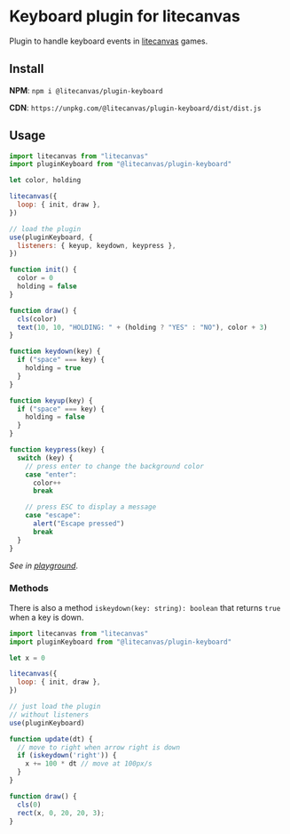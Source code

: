 # Keyboard plugin for litecanvas

Plugin to handle keyboard events in [litecanvas](https://github.com/litecanvas/engine) games.

## Install

**NPM**: `npm i @litecanvas/plugin-keyboard`

**CDN**: `https://unpkg.com/@litecanvas/plugin-keyboard/dist/dist.js`

## Usage

```js
import litecanvas from "litecanvas"
import pluginKeyboard from "@litecanvas/plugin-keyboard"

let color, holding

litecanvas({
  loop: { init, draw },
})

// load the plugin
use(pluginKeyboard, {
  listeners: { keyup, keydown, keypress },
})

function init() {
  color = 0
  holding = false
}

function draw() {
  cls(color)
  text(10, 10, "HOLDING: " + (holding ? "YES" : "NO"), color + 3)
}

function keydown(key) {
  if ("space" === key) {
    holding = true
  }
}

function keyup(key) {
  if ("space" === key) {
    holding = false
  }
}

function keypress(key) {
  switch (key) {
    // press enter to change the background color
    case "enter":
      color++
      break

    // press ESC to display a message
    case "escape":
      alert("Escape pressed")
      break
  }
}
```

_See in [playground](https://litecanvas.js.org?c=eJyVk02P0zAQhu%2F5FYMv66ilWeitKHwIql2g2h56QBxdZ5qYJLbxR0u16n9f28luW8SFSHEynpln5nUmRQE%2FsOOqR3AKOuGQM7lnFnTHjrVRXlavsqKAFTIjoVcmxDGthaxBSXANwm%2BP1olg9My0wLZqj7OY8U0JCcobqITlylQQivReCndcRHfjnLaLohi9s%2BAthNyHBgrzls%2FNnd3fz7NzQ%2FQxA%2BiU0gt4BBEwU6gMO8Bpmp3yLNt5yVMX0UVzGKJZteFGaEeDBXDzXNNL3dap4sdzgUJ3vhbydYvHrWKmip25tMx%2B2ZtpIlDV5lC%2BT%2FR4id2w5S3SIf37mJ1Hd4o6hTXPksFVpwyUcBveG9VV8RRL2LHOYna60BCFjRpihdX605evD3c5GHTeyHeR1FmaaJHs8I%2Bjb26nEG9yv17F6AUQmAB9LvMByM%2FlhkDYfliTfDr2MoF5flU6qK%2FUQdLwPDdArGYcCZRlCS%2BOSwnOeMyi1L9QXv8naDiLf5C0QWvPMHsQjjdALyBhplIQoHRo4jTzhska05BuGW%2BHaR6EpwzOLAJJ4WQxftHknUxGa2uQtdk1frn5HOFhMOIvAgz6sMtqvERazjS%2BMFmHxlGyTLsDBSuSX9UYJD8BJlYVKQ%3D%3D)_.

### Methods

There is also a method `iskeydown(key: string): boolean` that returns `true` when a key is down.

```js
import litecanvas from "litecanvas"
import pluginKeyboard from "@litecanvas/plugin-keyboard"

let x = 0

litecanvas({
  loop: { init, draw },
})

// just load the plugin
// without listeners
use(pluginKeyboard)

function update(dt) {
  // move to right when arrow right is down
  if (iskeydown('right')) {
    x += 100 * dt // move at 100px/s
  }
}

function draw() {
  cls(0)
  rect(x, 0, 20, 20, 3);
}
```
